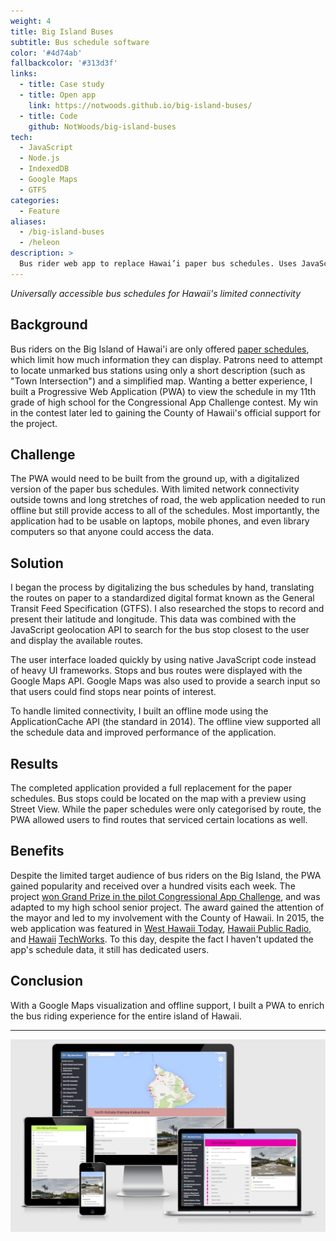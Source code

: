 ```yaml
---
weight: 4
title: Big Island Buses
subtitle: Bus schedule software
color: '#4d74ab'
fallbackcolor: '#313d3f'
links:
  - title: Case study
  - title: Open app
    link: https://notwoods.github.io/big-island-buses/
  - title: Code
    github: NotWoods/big-island-buses
tech:
  - JavaScript
  - Node.js
  - IndexedDB
  - Google Maps
  - GTFS
categories:
  - Feature
aliases:
  - /big-island-buses
  - /heleon
description: >
  Bus rider web app to replace Hawai’i paper bus schedules. Uses JavaScript geolocation API to find nearby bus stops, and the AppCache API to run offline. Won Grand Prize in Congressional App Challenge 2014, Hawaii’s 2nd Congressional District.
---
```


_Universally accessible bus schedules for Hawaii's limited connectivity_

## Background

Bus riders on the Big Island of Hawai'i are only offered [paper schedules](http://www.heleonbus.org/schedules-and-maps), which limit how much information they can display. Patrons need to attempt to locate unmarked bus stations using only a short description (such as "Town Intersection") and a simplified map. Wanting a better experience, I built a Progressive Web Application (PWA) to view the schedule in my 11th grade of high school for the Congressional App Challenge contest. My win in the contest later led to gaining the County of Hawaii's official support for the project.

## Challenge

The PWA would need to be built from the ground up, with a digitalized version of the paper bus schedules. With limited network connectivity outside towns and long stretches of road, the web application needed to run offline but still provide access to all of the schedules. Most importantly, the application had to be usable on laptops, mobile phones, and even library computers so that anyone could access the data.

## Solution

I began the process by digitalizing the bus schedules by hand, translating the routes on paper to a standardized digital format known as the General Transit Feed Specification (GTFS). I also researched the stops to record and present their latitude and longitude. This data was combined with the JavaScript geolocation API to search for the bus stop closest to the user and display the available routes.

The user interface loaded quickly by using native JavaScript code instead of heavy UI frameworks. Stops and bus routes were displayed with the Google Maps API. Google Maps was also used to provide a search input so that users could find stops near points of interest.

To handle limited connectivity, I built an offline mode using the ApplicationCache API (the standard in 2014). The offline view supported all the schedule data and improved performance of the application.

## Results

The completed application provided a full replacement for the paper schedules. Bus stops could be located on the map with a preview using Street View. While the paper schedules were only categorised by route, the PWA allowed users to find routes that serviced certain locations as well.

## Benefits

Despite the limited target audience of bus riders on the Big Island, the PWA gained popularity and received over a hundred visits each week. The project [won Grand Prize in the pilot Congressional App Challenge](http://gabbard.house.gov/index.php/press-releases/339-rep-tulsi-gabbard-presents-congressional-awards-to-young-leaders-from-hawai-i-s-second-district), and was adapted to my high school senior project. The award gained the attention of the mayor and led to my involvement with the County of Hawaii. In 2015, the web application was featured in [West Hawaii Today](https://www.westhawaiitoday.com/2015/04/23/hawaii-news/hele-on-schedule-to-be-available-via-app/), [Hawaii Public Radio](http://www.bytemarkscafe.org/2015/04/29/episode-348-sounding-rockets-apr-29-2015/), and [Hawaii](https://www.youtube.com/watch?v=MHPlJsosHDc) [TechWorks](https://www.youtube.com/watch?v=yl_3d7PSKMY). To this day, despite the fact I haven't updated the app's schedule data, it still has dedicated users.

## Conclusion

With a Google Maps visualization and offline support, I built a PWA to enrich the bus riding experience for the entire island of Hawaii.

---

![Big Island Buses on different devices](multi-screen.png)
